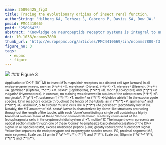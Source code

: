 ```yaml
---
name: 25896425_fig3
title: Tracing the evolutionary origins of insect renal function.
authorString: 'Halberg KA, Terhzaz S, Cabrero P, Davies SA, Dow JA.'
pmcid: PMC4410669
pmid: '25896425'
abstract: 'Knowledge on neuropeptide receptor systems is integral to understanding animal physiology. Yet, obtaining general insight into neuropeptide signalling in a clade as biodiverse as the insects is problematic. Here we apply fluorescent analogues of three key insect neuropeptides to map renal tissue architecture across systematically chosen representatives of the major insect Orders, to provide an unprecedented overview of insect renal function and control. In endopterygote insects, such as Drosophila, two distinct transporting cell types receive separate neuropeptide signals, whereas in the ancestral exopterygotes, a single, general cell type mediates all signals. Intriguingly, the largest insect Order Coleoptera (beetles) has evolved a unique approach, in which only a small fraction of cells are targets for neuropeptide action. In addition to demonstrating a universal utility of this technology, our results reveal not only a generality of signalling by the evolutionarily ancient neuropeptide families but also a clear functional separation of the types of cells that mediate the signal.'
doi: 10.1038/ncomms7800
thumb_url: 'http://europepmc.org/articles/PMC4410669/bin/ncomms7800-f3.gif'
figure_no: 3
tags:
  - eupmc
  - figure
---
```

<img src='http://europepmc.org/articles/PMC4410669/bin/ncomms7800-f3.jpg' style='max-height: 300px'>
### Figure 3
<p style='font-size: 10px;'><title>The receptor-binding assay is a tool to probe insect biodiversity.</title> Application of DK-F (10<sup>−7</sup> M) to insect MTs maps kinin receptors to a distinct cell type (arrows) in all endopterygote insects, such as (**a**) *G. morsitans* (Diptera), (**b**) *T. oleracea* (Diptera), (**c**) *A. gambiae* (Diptera), (**d**) *M. sexta* (Lepidoptera), (**e**) *B. mori* (Lepidoptera) and (**j**) *V. vulgaris* (Hymenoptera). In contrast, no staining was observed in tubules of the coleopterans (**f**) *P. marginata*, (**g**) *T. castaneum*, (**h**) *T. molitor* or (**i**) *Hylobios abietis*. In the exopterygote species, kinin receptors localize throughout the length of the tubule, as in (**k**) *P. spumarius* and (**m**) *G. assimilis*, or to circular muscle cells like in (**l**) *M. persicae* (secondarily lost MTs). Notably, the MT anatomy of *M. sexta* larvae is characterized by dome-like structures protruding throughout the length of the tubule, with each ‘dome' constituting a single cell containing a highly branched nucleus. Some of these ‘domes' demonstrated kinin-reactivity reminiscent of the leptophragmata cells in the cryptonephridial system of *T. molitor*<xref ref-type="bibr" rid="b17">17</xref>. The image shown represents an optical section made through one of these ‘domes' to emphasize basolateral localization of the DK-F signal. In all species tested, excess unlabelled peptide (+DK) greatly reduced the fluorescent signal. Yellow line separates the endopterygote and exopterygote species tested. PS, proximal segment; MS, main segment. Scale bar, 25 μm in (**a**–**c**), (**j**) and (**l**). Scale bar, 50 μm in (**d**–**i**), (**k**) and (**m**).</p>